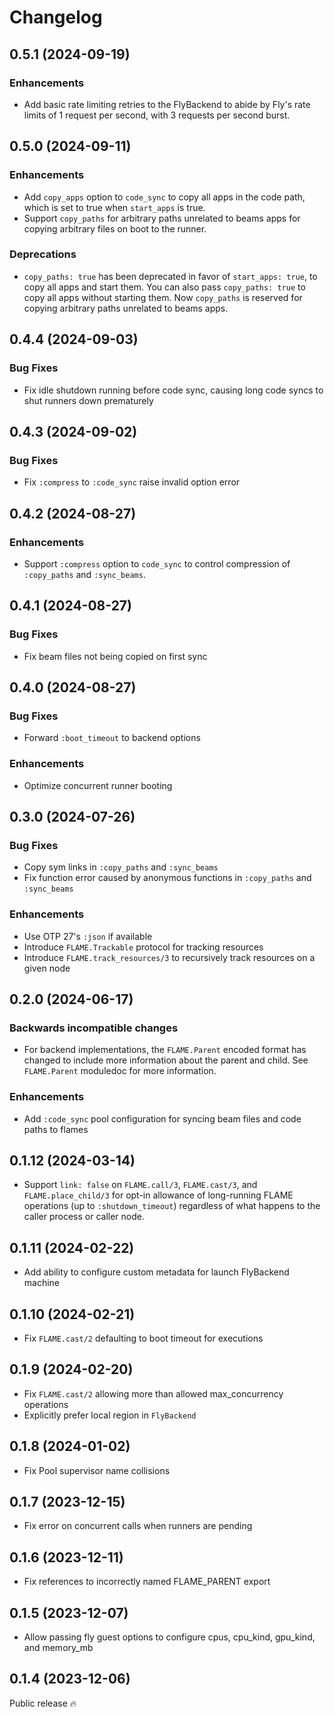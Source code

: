 # Changelog

## 0.5.1 (2024-09-19)

### Enhancements
- Add basic rate limiting retries to the FlyBackend to abide by Fly's rate limits of 1 request per second, with 3 requests per second burst.

## 0.5.0 (2024-09-11)

### Enhancements
- Add `copy_apps` option to `code_sync` to copy all apps in the code path, which is
  set to true when `start_apps` is true.
- Support `copy_paths` for arbitrary paths unrelated to beams apps for copying arbitrary
  files on boot to the runner.

### Deprecations
- `copy_paths: true` has been deprecated in favor of `start_apps: true`, to copy
  all apps and start them. You can also pass `copy_paths: true` to copy all apps
  without starting them. Now `copy_paths` is reserved for copying arbitrary paths
  unrelated to beams apps.

## 0.4.4 (2024-09-03)

### Bug Fixes
- Fix idle shutdown running before code sync, causing long code syncs to shut runners down prematurely

## 0.4.3 (2024-09-02)

### Bug Fixes
- Fix `:compress` to `:code_sync` raise invalid option error

## 0.4.2 (2024-08-27)

### Enhancements
-  Support `:compress` option to `code_sync` to control compression of `:copy_paths` and `:sync_beams`.

## 0.4.1 (2024-08-27)

### Bug Fixes
- Fix beam files not being copied on first sync

## 0.4.0 (2024-08-27)

### Bug Fixes
- Forward `:boot_timeout` to backend options

### Enhancements
-  Optimize concurrent runner booting

## 0.3.0 (2024-07-26)

### Bug Fixes
- Copy sym links in `:copy_paths` and `:sync_beams`
- Fix function error caused by anonymous functions in `:copy_paths` and `:sync_beams`

### Enhancements
- Use OTP 27's `:json` if available
- Introduce `FLAME.Trackable` protocol for tracking resources
- Introduce `FLAME.track_resources/3` to recursively track resources
  on a given node

## 0.2.0 (2024-06-17)

### Backwards incompatible changes
- For backend implementations, the `FLAME.Parent` encoded format has changed to include more information about the parent and child. See `FLAME.Parent` moduledoc for more information.

### Enhancements
- Add `:code_sync` pool configuration for syncing beam files and code paths to flames

## 0.1.12 (2024-03-14)
- Support `link: false` on `FLAME.call/3`, `FLAME.cast/3`, and `FLAME.place_child/3` for opt-in allowance of long-running FLAME operations (up to `:shutdown_timeout`) regardless of what happens to the caller process or caller node.

## 0.1.11 (2024-02-22)
- Add ability to configure custom metadata for launch FlyBackend machine

## 0.1.10 (2024-02-21)
- Fix `FLAME.cast/2` defaulting to boot timeout for executions

## 0.1.9 (2024-02-20)
- Fix `FLAME.cast/2` allowing more than allowed max_concurrency operations
- Explicitly prefer local region in `FlyBackend`

## 0.1.8 (2024-01-02)
- Fix Pool supervisor name collisions

## 0.1.7 (2023-12-15)
- Fix error on concurrent calls when runners are pending

## 0.1.6 (2023-12-11)
- Fix references to incorrectly named FLAME_PARENT export

## 0.1.5 (2023-12-07)
- Allow passing fly guest options to configure cpus, cpu_kind, gpu_kind, and memory_mb

## 0.1.4 (2023-12-06)

Public release 🔥

